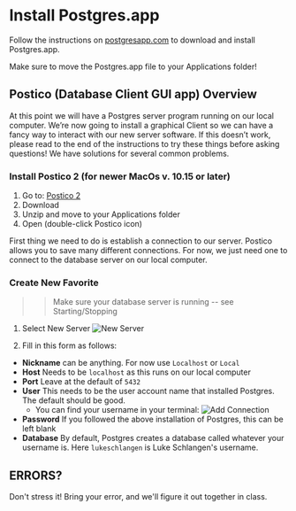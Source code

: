 # Install Postgres.app

Follow the instructions on [postgresapp.com](https://postgresapp.com/) to download and install Postgres.app.

Make sure to move the Postgres.app file to your Applications folder!

## Postico (Database Client GUI app) Overview

At this point we will have a Postgres server program running on our local computer. We’re now going to install a graphical Client so we can have a fancy way to interact with our new server software. If this doesn’t work, please read to the end of the instructions to try these things before asking questions! We have solutions for several common problems.

### Install Postico 2 (for newer MacOs v. 10.15 or later)

1. Go to: [Postico 2](https://eggerapps.at/postico2/)
2. Download
3. Unzip and move to your Applications folder
4. Open (double-click Postico icon)

First thing we need to do is establish a connection to our server. Postico allows you to save many different connections. For now, we just need one to connect to the database server on our local computer.

### Create New Favorite

>> Make sure your database server is running -- see Starting/Stopping

1. Select New Server
![New Server](https://github.com/user-attachments/assets/e6d541cf-cc8e-4edf-af63-48ed8f6946fd)

2. Fill in this form as follows:

- **Nickname** can be anything. For now use `Localhost` or `Local`
- **Host** Needs to be `localhost` as this runs on our local computer
- **Port** Leave at the default of `5432`
- **User** This needs to be the user account name that installed Postgres. The default should be good.
    - You can find your username in your terminal:
![Add Connection](images/terminal-username.png)
- **Password** If you followed the above installation of Postgres, this can be left blank
- **Database** By default, Postgres creates a database called whatever your username is. Here `lukeschlangen` is Luke Schlangen's username.

## ERRORS? 

Don't stress it! Bring your error, and we'll figure it out together in class.

